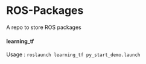 # ROS-Packages
A repo to store ROS packages

#### learning_tf
Usage : ``roslaunch learning_tf py_start_demo.launch`` 
